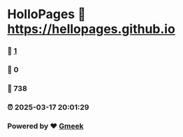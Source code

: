 # HolloPages :link: https://hellopages.github.io 
### :page_facing_up: [1](https://hellopages.github.io/tag.html) 
### :speech_balloon: 0 
### :hibiscus: 738 
### :alarm_clock: 2025-03-17 20:01:29 
### Powered by :heart: [Gmeek](https://github.com/Meekdai/Gmeek)
